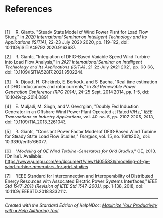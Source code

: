 # References

&nbsp;

\[1\] &nbsp; &nbsp; R. Gianto, "Steady State Model of Wind Power Plant for Load Flow Study," in *2020 International Seminar on Intelligent Technology and Its Applications (ISITIA)*, 22-23 July 2020 2020, pp. 119-122, doi: 10.1109/ISITIA49792.2020.9163687.&nbsp;

\[2\]&nbsp; &nbsp; R. Gianto, "Integration of DFIG-Based Variable Speed Wind Turbine into Load Flow Analysis," in *2021 International Seminar on Intelligent Technology and Its Applications (ISITIA)*, 21-22 July 2021 2021, pp. 63-66, doi: 10.1109/ISITIA52817.2021.9502248.&nbsp;

\[3\]&nbsp; &nbsp; A. Djoudi, H. Chekireb, E. Berkouk, and S. Bacha, "Real time estimation of DFIG inductances and rotor currents," in *3rd Renewable Power Generation Conference (RPG 2014)*, 24-25 Sept. 2014 2014, pp. 1-5, doi: 10.1049/cp.2014.0891.&nbsp;

\[4\]&nbsp; &nbsp; E. Muljadi, M. Singh, and V. Gevorgian, "Doubly Fed Induction Generator in an Offshore Wind Power Plant Operated at Rated V/Hz," *IEEE Transactions on Industry Applications,* vol. 49, no. 5, pp. 2197-2205, 2013, doi: 10.1109/TIA.2013.2261043.

\[5\]&nbsp; &nbsp; R. Gianto, "Constant Power Factor Model of DFIG-Based Wind Turbine for Steady State Load Flow Studies," *Energies*, vol. 15, no. 16#8202;*,* doi: 10.3390/en15166077.

\[6\]&nbsp; &nbsp; "*Modeling of GE Wind Turbine-Generators for Grid Studies*," GE, 2013. \[Online\]. Available: https://www.yumpu.com/en/document/view/14055836/modeling-of-ge-wind-turbine-generators-for-grid-studies

\[7\]&nbsp; &nbsp; "IEEE Standard for Interconnection and Interoperability of Distributed Energy Resources with Associated Electric Power Systems Interfaces," *IEEE Std 1547-2018 (Revision of IEEE Std 1547-2003),* pp. 1-138, 2018, doi: 10.1109/IEEESTD.2018.8332112.


***
_Created with the Standard Edition of HelpNDoc: [Maximize Your Productivity with a Help Authoring Tool](<https://www.helpauthoringsoftware.com/articles/what-is-a-help-authoring-tool/>)_
